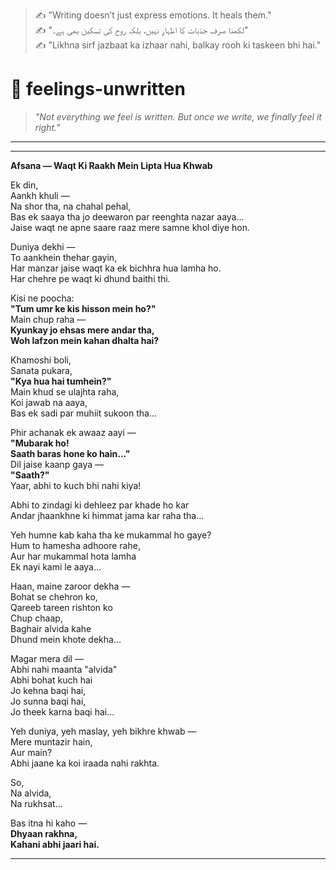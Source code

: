 > ✍️ "Writing doesn’t just express emotions. It heals them."  
> ✍️ "لکھنا صرف جذبات کا اظہار نہیں، بلکہ روح کی تسکین بھی ہے۔"  
> ✍️ "Likhna sirf jazbaat ka izhaar nahi, balkay rooh ki taskeen bhi hai."

# 🌿 feelings-unwritten

> _"Not everything we feel is written. But once we write, we finally feel it right."_  

---
---

**Afsana — Waqt Ki Raakh Mein Lipta Hua Khwab**

Ek din,  
Aankh khuli —  
Na shor tha, na chahal pehal,  
Bas ek saaya tha jo deewaron par reenghta nazar aaya...  
Jaise waqt ne apne saare raaz mere samne khol diye hon.

Duniya dekhi —  
To aankhein thehar gayin,  
Har manzar jaise waqt ka ek bichhra hua lamha ho.  
Har chehre pe waqt ki dhund baithi thi.

Kisi ne poocha:  
**"Tum umr ke kis hisson mein ho?"**  
Main chup raha —  
**Kyunkay jo ehsas mere andar tha,  
Woh lafzon mein kahan dhalta hai?**

Khamoshi boli,  
Sanata pukara,  
**"Kya hua hai tumhein?"**  
Main khud se ulajhta raha,  
Koi jawab na aaya,  
Bas ek sadi par muhiit sukoon tha...

Phir achanak ek awaaz aayi —  
**"Mubarak ho!  
Saath baras hone ko hain..."**  
Dil jaise kaanp gaya —  
**"Saath?"**  
Yaar, abhi to kuch bhi nahi kiya!

Abhi to zindagi ki dehleez par khade ho kar  
Andar jhaankhne ki himmat jama kar raha tha...

Yeh humne kab kaha tha ke mukammal ho gaye?  
Hum to hamesha adhoore rahe,  
Aur har mukammal hota lamha  
Ek nayi kami le aaya...

Haan, maine zaroor dekha —  
Bohat se chehron ko,  
Qareeb tareen rishton ko  
Chup chaap,  
Baghair alvida kahe  
Dhund mein khote dekha...

Magar mera dil —  
Abhi nahi maanta "alvida"  
Abhi bohat kuch hai  
Jo kehna baqi hai,  
Jo sunna baqi hai,  
Jo theek karna baqi hai...

Yeh duniya, yeh maslay, yeh bikhre khwab —  
Mere muntazir hain,  
Aur main?  
Abhi jaane ka koi iraada nahi rakhta.

So,  
Na alvida,  
Na rukhsat...

Bas itna hi kaho —  
**Dhyaan rakhna,  
Kahani abhi jaari hai.**

---
